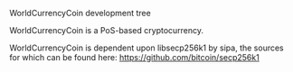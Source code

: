 WorldCurrencyCoin development tree

WorldCurrencyCoin is a PoS-based cryptocurrency.

WorldCurrencyCoin is dependent upon libsecp256k1 by sipa, the sources for which can be found here:
https://github.com/bitcoin/secp256k1



